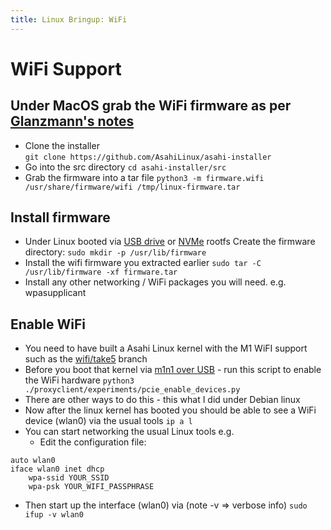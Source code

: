 ```yaml
---
title: Linux Bringup: WiFi
---
```


# WiFi Support
## Under MacOS grab the WiFi firmware as per [Glanzmann's notes](https://tg.st/u/asahi.txt)
 * Clone the installer  
`git clone https://github.com/AsahiLinux/asahi-installer`
 * Go into the src directory 
`cd asahi-installer/src`
 * Grab the firmware into a tar file 
`python3 -m firmware.wifi /usr/share/firmware/wifi /tmp/linux-firmware.tar`
## Install firmware
 * Under Linux booted via [USB drive](linux-bringup-usb.md) or [NVMe](linux-bringup-nvme.md) rootfs Create the firmware directory:
`sudo mkdir -p /usr/lib/firmware`
 * Install the wifi firmware you extracted earlier
`sudo tar -C /usr/lib/firmware -xf firmware.tar`
 * Install any other networking / WiFi packages you will need. e.g. wpasupplicant 
## Enable WiFi
 * You need to have built a Asahi Linux kernel with the M1 WiFI support such as the [wifi/take5](https://github.com/AsahiLinux/linux/tree/wifi/take5) branch
 * Before you boot that kernel via [m1n1 over USB](linux-bringup.md#directly) - run this script to enable the WiFi hardware
`python3 ./proxyclient/experiments/pcie_enable_devices.py`
 * There are other ways to do this - this what I did under Debian linux
 * Now after the linux kernel has booted you should be able to see a WiFi device (wlan0) via the usual tools 
`ip a l`
 * You can start networking the usual Linux tools e.g.
    * Edit the configuration file:
```
auto wlan0
iface wlan0 inet dhcp
    wpa-ssid YOUR_SSID
    wpa-psk YOUR_WIFI_PASSPHRASE
```
 * Then start up the interface (wlan0) via (note -v => verbose info)
`sudo ifup -v wlan0`
